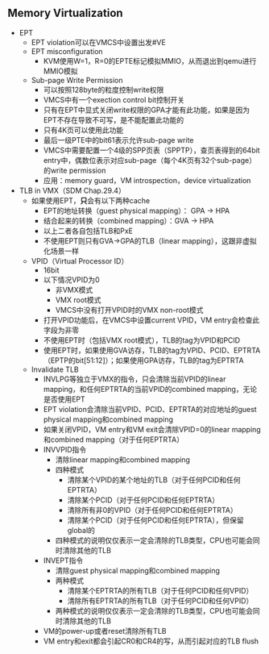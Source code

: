 ## Memory Virtualization

- EPT
  - EPT violation可以在VMCS中设置出发#VE
  - EPT misconfiguration
    - KVM使用W=1，R=0的EPTE标记模拟MMIO，从而退出到qemu进行MMIO模拟
  - Sub-page Write Permission
    - 可以按照128byte的粒度控制write权限
    - VMCS中有一个exection control bit控制开关
    - 只有在EPT中显式关闭write权限的GPA才能有此功能，如果是因为EPT不存在导致不可写，是不能配置此功能的
    - 只有4K页可以使用此功能
    - 最后一级PTE中的bit61表示允许sub-page write
    - VMCS中需要配置一个4级的SPP页表（SPPTP），查页表得到的64bit entry中，偶数位表示对应sub-page（每个4K页有32个sub-page）的write permission
    - 应用：memory guard，VM introspection，device virtualization
- TLB in VMX（SDM Chap.29.4）
  - 如果使用EPT，**只**会有以下两种cache
    - EPT的地址转换（guest physical mapping）： GPA -> HPA
    - 结合起来的转换（combined mapping）：GVA -> HPA
    - 以上二者各自包括TLB和PxE
    - 不使用EPT则只有GVA->GPA的TLB（linear mapping），这跟非虚拟化场景一样
  - VPID（Virtual Processor ID）
    - 16bit
    - 以下情况VPID为0
      - 非VMX模式
      - VMX root模式
      - VMCS中没有打开VPID时的VMX non-root模式
    - 打开VPID功能后，在VMCS中设置current VPID，VM entry会检查此字段为非零
    - 不使用EPT时（包括VMX root模式），TLB的tag为VPID和PCID
    - 使用EPT时，如果使用GVA访存，TLB的tag为VPID、PCID、EPTRTA（EPTP的bit[51:12]）；如果使用GPA访存，TLB的tag为EPTRTA
  - Invalidate TLB
    - INVLPG等独立于VMX的指令，只会清除当前VPID的linear mapping，和任何EPTRTA的当前VPID的combined mapping，无论是否使用EPT
    - EPT violation会清除当前VPID、PCID、EPTRTA的对应地址的guest physical mapping和combined mapping
    - 如果关闭VPID，VM entry和VM exit会清除VPID=0的linear mapping和combined mapping（对于任何EPTRTA）
    - INVVPID指令
      - 清除linear mapping和combined mapping
      - 四种模式
        - 清除某个VPID的某个地址的TLB（对于任何PCID和任何EPTRTA）
        - 清除某个PCID（对于任何PCID和任何EPTRTA）
        - 清除所有非0的VPID（对于任何PCID和任何EPTRTA）
        - 清除某个PCID（对于任何PCID和任何EPTRTA），但保留global的
      - 四种模式的说明仅仅表示一定会清除的TLB类型，CPU也可能会同时清除其他的TLB
    - INVEPT指令
      - 清除guest physical mapping和combined mapping
      - 两种模式
        - 清除某个EPTRTA的所有TLB（对于任何PCID和任何VPID）
        - 清除所有EPTRTA的所有TLB（对于任何PCID和任何VPID）
      - 两种模式的说明仅仅表示一定会清除的TLB类型，CPU也可能会同时清除其他的TLB
    - VM的power-up或者reset清除所有TLB
    - VM entry和exit都会引起CR0和CR4的写，从而引起对应的TLB flush





















